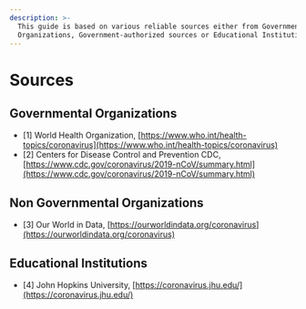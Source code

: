 ```yaml
---
description: >-
  This guide is based on various reliable sources either from Governmental
  Organizations, Government-authorized sources or Educational Institutions.
---
```


# Sources

## Governmental Organizations

* \[1\] World Health Organization, [https://www.who.int/health-topics/coronavirus](https://www.who.int/health-topics/coronavirus)
* \[2\] Centers for Disease Control and Prevention CDC, [https://www.cdc.gov/coronavirus/2019-nCoV/summary.html](https://www.cdc.gov/coronavirus/2019-nCoV/summary.html)

## Non Governmental Organizations

* \[3\] Our World in Data, [https://ourworldindata.org/coronavirus](https://ourworldindata.org/coronavirus)

## Educational Institutions

* \[4\] John Hopkins University, [https://coronavirus.jhu.edu/](https://coronavirus.jhu.edu/)

